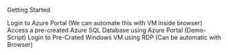 Getting Started
	

		
Login to Azure Portal (We can automate this with VM inside browser)
		Access a pre-created Azure SQL Database using Azure Portal (Demo-Script)
		Login to Pre-Crated Windows VM using RDP (Can be automatic with Browser)
